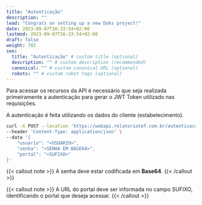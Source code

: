 ```yaml
---
title: "Autenticação"
description: ""
lead: "Congrats on setting up a new Doks project!"
date: 2023-09-07T16:33:54+02:00
lastmod: 2023-09-07T16:33:54+02:00
draft: false
weight: 702
seo:
  title: "Autenticação" # custom title (optional)
  description: "" # custom description (recommended)
  canonical: "" # custom canonical URL (optional)
  robots: "" # custom robot tags (optional)
---
```


Para acessar os recursos da API é necessário que seja realizada primeiramente a autenticação para gerar o JWT Token utilizado nas requisições.

A autenticação é feita utilizando os dados do cliente (estabelecimento).

```bash {title="Exemplo de Requisição de Autenticação"}
curl -X POST --location 'https://webapi.relatoriotef.com.br/autenticacao' \
--header 'Content-Type: application/json' \
--data '{
    "usuario": "<USUARIO>",
    "senha": "<SENHA EM BASE64>",
    "portal": "<SUFIXO>"
}'
```

{{< callout note >}}
A senha deve estar codificada em **Base64**.
{{< /callout >}}

{{< callout note >}}
A URL do portal deve ser informada no campo SUFIXO, identificando o portal que deseja acessar.
{{< /callout >}}
